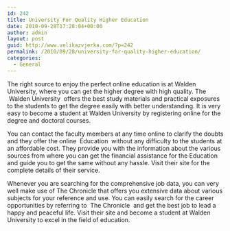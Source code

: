 ```yaml
---
id: 242
title: University For Quality Higher Education
date: 2010-09-28T17:28:04+00:00
author: admin
layout: post
guid: http://www.velikazvjerka.com/?p=242
permalink: /2010/09/28/university-for-quality-higher-education/
categories:
  - General
---
```

The right source to enjoy the perfect online education is at Walden University, where you can get the higher degree with high quality. The &nbsp;Walden University&nbsp; offers the best study materials and practical exposures to the students to get the degree easily with better understanding. It is very easy to become a student at Walden University by registering online for the degree and doctoral courses.

You can contact the faculty members at any time online to clarify the doubts and they offer the online &nbsp;Education&nbsp; without any difficulty to the students at an affordable cost. They provide you with the information about the various sources from where you can get the financial assistance for the Education and guide you to get the same without any hassle. Visit their site for the complete details of their service.

Whenever you are searching for the comprehensive job data, you can very well make use of The Chronicle that offers you extensive data about various subjects for your reference and use. You can easily search for the career opportunities by referring to &nbsp;The Chronicle&nbsp; and get the best job to lead a happy and peaceful life. Visit their site and become a student at Walden University to excel in the field of education.